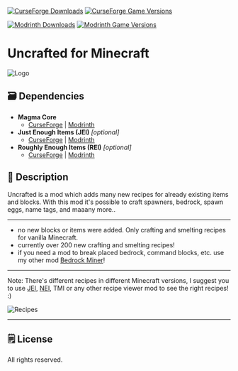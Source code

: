 [![CurseForge Downloads](https://cf.way2muchnoise.eu/229641.svg?badge_style=for_the_badge)][cf_mod] [![CurseForge Game Versions](https://cf.way2muchnoise.eu/versions/229641.svg?badge_style=for_the_badge)][cf_mod]

[![Modrinth Downloads](https://img.shields.io/modrinth/dt/Ih3e7dxQ?label=Modrinth&logo=modrinth&style=for-the-badge)][mr_mod] [![Modrinth Game Versions](https://img.shields.io/modrinth/game-versions/Ih3e7dxQ?label=Available%20for&logo=modrinth&style=for-the-badge)][mr_mod]

# Uncrafted for Minecraft

![Logo](http://i.imgur.com/OZqJxux.png)

## 🗃️ Dependencies

- **Magma Core**
  - [CurseForge][cf_magmacore] | [Modrinth][mr_magmacore]
- **Just Enough Items (JEI)** *[optional]*
   - [CurseForge][cf_jei] | [Modrinth][mr_jei]
- **Roughly Enough Items (REI)** *[optional]*
  - [CurseForge][cf_rei] | [Modrinth][mr_rei]


## 📖 Description

Uncrafted is a mod which adds many new recipes for already existing items and blocks. With this mod it's possible to craft spawners, bedrock, spawn eggs, name tags, and maaany more..

-----

- no new blocks or items were added. Only crafting and smelting recipes for vanilla Minecraft.
- currently over 200 new crafting and smelting recipes!
- if you need a mod to break placed bedrock, command blocks, etc. use my other mod [Bedrock Miner](https://www.curseforge.com/minecraft/mc-mods/bedrock-miner)!

----

Note: There's different recipes in different Minecraft versions, I suggest you to use [JEI](https://www.curseforge.com/minecraft/mc-mods/jei), [NEI](https://www.curseforge.com/minecraft/mc-mods/notenoughitems), TMI or any other recipe viewer mod to see the right recipes! :)

![Recipes](http://i.imgur.com/6YmC1x0g.jpg)

-----

## 🗒️ License

All rights reserved.

[cf_mod]: https://www.curseforge.com/minecraft/mc-mods/uncrafted
[mr_mod]: https://modrinth.com/mod/uncrafted

[cf_jei]: https://www.curseforge.com/minecraft/mc-mods/jei
[mr_jei]: https://modrinth.com/mod/jei

[cf_rei]: https://www.curseforge.com/minecraft/mc-mods/roughly-enough-items
[mr_rei]: https://modrinth.com/mod/rei

[cf_magmacore]: https://www.curseforge.com/minecraft/mc-mods/magma-core
[mr_magmacore]: https://modrinth.com/mod/magma-core